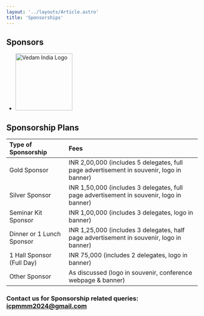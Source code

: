 ```yaml
---
layout: '../layouts/Article.astro'
title: 'Sponsorships'
---
```


## Sponsors

- <img src="/assets/images/Vedam_India_Logo.png" alt="Vedam India Logo" style="height:150;width:150px;"/>

## Sponsorship Plans

| Type of Sponsorship       | Fees                                                                                     |
| :------------------------ | :--------------------------------------------------------------------------------------- |
| Gold Sponsor              | INR 2,00,000 (includes 5 delegates, full page advertisement in souvenir, logo in banner) |
| Silver Sponsor            | INR 1,50,000 (includes 3 delegates, full page advertisement in souvenir, logo in banner) |
| Seminar Kit Sponsor       | INR 1,00,000 (includes 3 delegates, logo in banner)                                      |
| Dinner or 1 Lunch Sponsor | INR 1,25,000 (includes 3 delegates, half page advertisement in souvenir, logo in banner) |
| 1 Hall Sponsor (Full Day) | INR 75,000 (includes 2 delegates, logo in banner)                                        |
| Other Sponsor             | As discussed (logo in souvenir, conference webpage & banner)                             |

### Contact us for Sponsorship related queries: [icpmmm2024@gmail.com](mailto:icpmmm2024@gmail.com)
